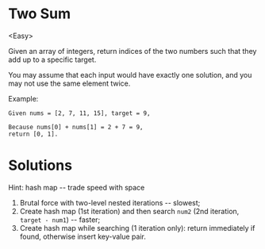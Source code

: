 # Two Sum

\<Easy>

Given an array of integers, return indices of the two numbers such that they
add up to a specific target.

You may assume that each input would have exactly one solution, and you may not
use the same element twice.

Example:

```
Given nums = [2, 7, 11, 15], target = 9,

Because nums[0] + nums[1] = 2 + 7 = 9,
return [0, 1].
```


# Solutions

Hint: hash map -- trade speed with space

1. Brutal force with two-level nested iterations -- slowest;
2. Create hash map (1st iteration) and then search `num2` (2nd iteration,
   `target - num1`) -- faster;
3. Create hash map while searching (1 iteration only): return immediately if
   found, otherwise insert key-value pair.
